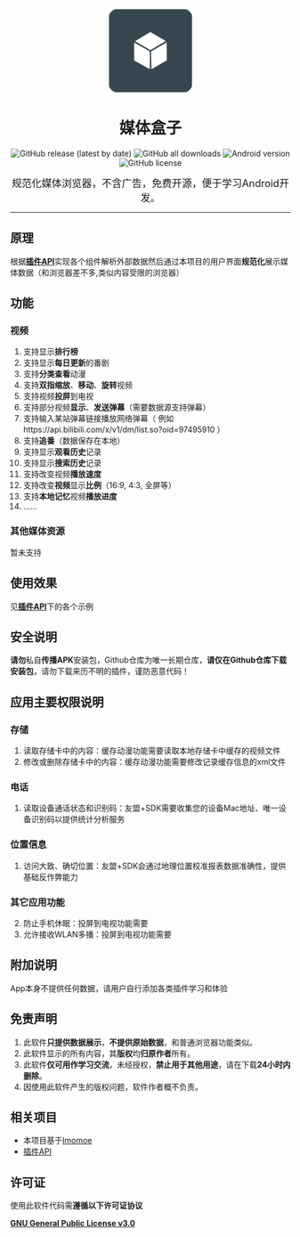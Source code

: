 <p align="center">
<img src="image/cover.png" width="150">
</p>
<div align="center">
    <h1>媒体盒子</h1>
    <p>
        <a href="https://github.com/Ryensu/MediaBox/releases/latest" style="text-decoration:none">
            <img src="https://img.shields.io/github/v/release/Ryensu/MediaBox?display_name=release" alt="GitHub release (latest by date)"/>
        </a>
        <a href="https://github.com/Ryensu/MediaBox/releases/latest" style="text-decoration:none" >
            <img src="https://img.shields.io/github/downloads/Ryensu/MediaBox/total" alt="GitHub all downloads"/>
        </a>
        <a href="https://img.shields.io/badge/Android-5.0%2B-brightgreen" style="text-decoration:none" >
            <img src="https://img.shields.io/badge/Android-5.0%2B-brightgreen" alt="Android version"/>
        </a>
        <a href="LICENSE" style="text-decoration:none" >
            <img src="https://img.shields.io/github/license/Ryensu/MediaBox" alt="GitHub license"/>
        </a>
	</p>
</div>

<center><font size="4">规范化媒体浏览器，不含广告，免费开源，便于学习Android开发。</font></center>

----

## 原理
根据[**插件API**](https://github.com/Ryensu/MediaBoxPlugin)实现各个组件解析外部数据然后通过本项目的用户界面**规范化**展示媒体数据（和浏览器差不多,类似内容受限的浏览器）

## 功能
### 视频
1. 支持显示**排行榜**
2. 支持显示**每日更新**的番剧
3. 支持**分类查看**动漫
4. 支持**双指缩放**、**移动**、**旋转**视频
5. 支持视频**投屏**到电视
6. 支持部分视频**显示**、**发送弹幕**（需要数据源支持弹幕）
7. 支持输入某站弹幕链接播放网络弹幕（ 例如https://api.bilibili.com/x/v1/dm/list.so?oid=97495910 ）
8. 支持**追番**（数据保存在本地）
9. 支持显示**观看历史**记录
10. 支持显示**搜索历史**记录
11. 支持改变视频**播放速度**
12. 支持改变**视频**显示**比例**（16:9, 4:3, 全屏等）
13. 支持**本地记忆**视频**播放进度**
14. ......

### 其他媒体资源
暂未支持

## 使用效果
见[**插件API**](https://github.com/Ryensu/MediaBoxPlugin)下的各个示例

## 安全说明

**请勿**私自**传播APK**安装包，Github仓库为唯一长期仓库，**请仅在Github仓库下载安装包**，请勿下载来历不明的插件，谨防恶意代码！

## 应用主要权限说明

### 存储

1. 读取存储卡中的内容：缓存动漫功能需要读取本地存储卡中缓存的视频文件
2. 修改或删除存储卡中的内容：缓存动漫功能需要修改记录缓存信息的xml文件

### 电话

1. 读取设备通话状态和识别码：友盟+SDK需要收集您的设备Mac地址、唯一设备识别码以提供统计分析服务

### 位置信息

1. 访问大致、确切位置：友盟+SDK会通过地理位置校准报表数据准确性，提供基础反作弊能力

### 其它应用功能

2. 防止手机休眠：投屏到电视功能需要
3. 允许接收WLAN多播：投屏到电视功能需要

## 附加说明

App本身不提供任何数据，请用户自行添加各类插件学习和体验

## 免责声明

1. 此软件**只提供数据展示**，**不提供原始数据**，和普通浏览器功能类似。
2. 此软件显示的所有内容，其**版权**均**归原作者**所有。
3. 此软件**仅可用作学习交流**，未经授权，**禁止用于其他用途**，请在下载**24小时内删除**。
4. 因使用此软件产生的版权问题，软件作者概不负责。

## 相关项目
- 本项目基于[Imomoe](https://github.com/SkyD666/Imomoe)
- [插件API](https://github.com/Ryensu/MediaBoxPlugin)

## 许可证

使用此软件代码需**遵循以下许可证协议**

[**GNU General Public License v3.0**](LICENSE)